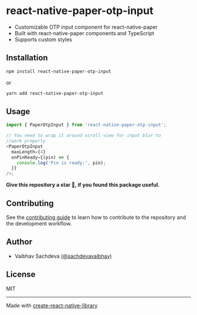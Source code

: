 # react-native-paper-otp-input

- Customizable OTP input component for react-native-paper
- Built with react-native-paper components and TypeScript
- Supports custom styles

## Installation

```sh
npm install react-native-paper-otp-input
```

or

```sh
yarn add react-native-paper-otp-input
```

## Usage

```js
import { PaperOtpInput } from 'react-native-paper-otp-input';

// You need to wrap it around scroll view for input blur to
//work properly
<PaperOtpInput
  maxLength={4}
  onPinReady={(pin) => {
    console.log('Pin is ready:', pin);
  }}
/>;
```

**Give this repository a star 🌟, if you found this package useful.**

## Contributing

See the [contributing guide](CONTRIBUTING.md) to learn how to contribute to the repository and the development workflow.

## Author

- Vaibhav Sachdeva [(@sachdevavaibhav)](https://github.com/sachdevavaibhav)

## License

MIT

---

Made with [create-react-native-library](https://github.com/callstack/react-native-builder-bob)
